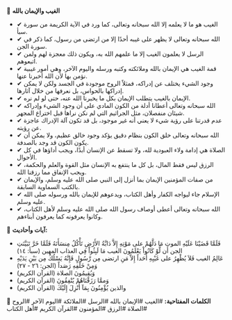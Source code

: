 📌 **الغيب والإيمان بالله**

- ✔ الغيب هو ما لا يعلمه إلا الله سبحانه وتعالى، كما ورد في الآية الكريمة من سورة سبأ.
- ✔ الله سبحانه وتعالى لا يظهر على غيبه أحدًا إلا من ارتضى من رسول، كما ذكر في سورة الجن.
- ✔ الرسل لا يعلمون الغيب إلا ما علمهم الله به، ويكون ذلك معجزة لهم ولمن اتبعوهم.
- ✔ قمة الغيب هي الإيمان بالله وملائكته وكتبه ورسله واليوم الآخر، وهي أمور غيبية نؤمن بها لأن الله أخبرنا عنها.
- ✔ وجود الشيء يختلف عن إدراكه، فمثلاً الروح موجودة في الجسد ولكن لا يمكن إدراكها بالحواس، بل نعرفها من خلال آثارها.
- ✔ الإيمان بالغيب يتطلب الإيمان بكل ما يخبرنا الله عنه، حتى لو لم نره.
- ✔ الله سبحانه وتعالى أعطانا أدلة من الكون المادي على أن وجود الشيء وإدراكه شيئان منفصلان، مثل الجراثيم التي لم نكن نراها قبل اختراع المجهر.
- ✔ عدم قدرتنا على رؤية شيء لا يعني أنه غير موجود، بل قد تكون آلة الإدراك عاجزة عن رؤيته.
- ✔ الله سبحانه وتعالى خلق الكون بنظام دقيق يؤكد وجود خالق عظيم، ولا يمكن أن يكون الكون قد وجد بالصدفة.
- ✔ الصلاة هي إدامة ولاء العبودية لله، ولا تسقط عن الإنسان أبدًا، ويجب أداؤها في كل الأحوال.
- ✔ الرزق ليس فقط المال، بل كل ما ينتفع به الإنسان مثل القوة والعلم والحكمة، ويجب الإنفاق مما رزقنا الله.
- ✔ من صفات المؤمنين الإيمان بما أنزل إلى النبي صلى الله عليه وسلم، والإيمان بالكتب السماوية السابقة.
- ✔ الإسلام جاء ليواجه الكفار وأهل الكتاب، ويدعوهم للإيمان بالله ورسوله صلى الله عليه وسلم.
- ✔ الله سبحانه وتعالى أعطى أوصاف رسول الله صلى الله عليه وسلم لأهل الكتاب، وكانوا يعرفونه كما يعرفون أبناءهم.

📜 **آيات وأحاديث:**
- فَلَمَّا قَضَيْنَا عَلَيْهِ الموت مَا دَلَّهُمْ على مَوْتِهِ إِلاَّ دَابَّةُ الأَرْضِ تَأْكُلُ مِنسَأَتَهُ فَلَمَّا خَرَّ تَبَيَّنَتِ الجن أَن لَّوْ كَانُواْ يَعْلَمُونَ الغيب مَا لَبِثُواْ فِي العذاب المهين (سبأ: ١٤)
- عَالِمُ الغيب فَلاَ يُظْهِرُ على غَيْبِهِ أَحَداً إِلاَّ مَنِ ارتضى مِن رَّسُولٍ فَإِنَّهُ يَسْلُكُ مِن بَيْنِ يَدَيْهِ وَمِنْ خَلْفِهِ رَصَداً (الجن: ٢٦ - ٢٧)
- وَيُقِيمُونَ الصلاة (القرآن الكريم)
- وَممَّا رَزَقْنَاهُمْ يُنْفِقُونَ (القرآن الكريم)
- والذين يُؤْمِنُونَ بِمَآ أُنْزِلَ إِلَيْكَ (القرآن الكريم)

🔑 **الكلمات المفتاحية:**
#الغيب #الإيمان بالله #الرسل #الملائكة #اليوم الآخر #الروح #الصلاة #الرزق #المؤمنون #القرآن الكريم #أهل الكتاب
